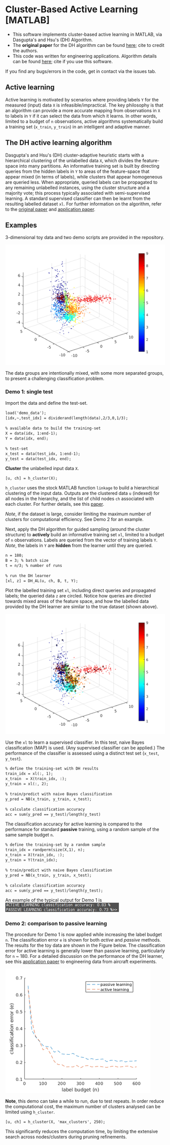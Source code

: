 # Cluster-Based Active Learning [MATLAB]

* This software implements cluster-based active learning in MATLAB, via Dasgupta's and Hsu's (DH) Algorithm.
* The **original paper** for the DH algorithm can be found [here](http://icml2008.cs.helsinki.fi/papers/324.pdf); cite to credit the authors.
* This code was written for engineering applications. Algorithm details can be found [here](link); cite if you use this software.

If you find any bugs/errors in the code, get in contact via the issues tab.

## Active learning
Active learning is motivated by scenarios where providing labels `Y` for the measured (input) data `X` is infeasible/impractical. The key philosophy is that an algorithm can provide a more accurate mapping from observations in `X` to labels in `Y` if it can select the data from which it learns. In other words, limited to a budget of `n` observations, active algorithms systematically build a training set (`x_train`, `y_train`) in an intelligent and adaptive manner.

## The DH active learning algorithm
Dasgupta's and Hsu's (DH) cluster-adaptive heuristic starts with a hierarchical clustering of the unlabelled data `X`, which divides the feature-space into many partitions. An informative training set is built by directing queries from the hidden labels in `Y` to areas of the feature-space that appear mixed (in terms of labels), while clusters that appear homogeneous are queried less. When appropriate, queried labels can be propagated to any remaining unlabelled instances, using the cluster structure and a majority vote; this process typically associated with semi-supervised learning. A standard supervised classifier can then be learnt from the resulting labelled dataset `xl`. For further information on the algorithm, refer to the [original paper](http://icml2008.cs.helsinki.fi/papers/324.pdf) and [application paper](link).

## Examples
3-dimensional toy data and two demo scripts are provided in the repository.

![](images/fig1.png?raw=true)

The data groups are intentionally mixed, with some more separated groups, to present a challenging classification problem.

### Demo 1: single test
Import the data and define the test-set.
```
load('demo_data');
[idx,~,test_idx] = dividerand(length(data),2/3,0,1/3);

% available data to build the training-set
X = data(idx, 1:end-1); 
Y = data(idx, end); 

% test-set
x_test = data(test_idx, 1:end-1);
y_test = data(test_idx, end);
```

**Cluster** the unlabelled input data `X`.
```
[u, ch] = h_cluster(X);
```
`h_cluster` uses the stock MATLAB function `linkage` to build a hierarchical clustering of the input data. Outputs are the clustered data `u` (indexed) for all nodes in the hierarchy, and the list of child nodes `ch` associated with each cluster. For further details, see this [paper](link). 

*Note*, if the dataset is large, consider limiting the maximum number of clusters for computational efficiency. See Demo 2 for an example.

Next, apply the DH algorithm for guided sampling (around the cluster structure) to **actively** build an informative training set `xl`, limited to a budget of `n` observations. Labels are queried from the vector of training labels `Y`. *Note*, the labels in `Y` are **hidden** from the learner until they are queried. 
```
n = 180;
B = 3; % batch size
t = n/3; % number of runs

% run the DH learner
[xl, z] = DH_AL(u, ch, B, t, Y);
```
Plot the labelled training set `xl`, including direct queries and propagated labels; the queried data `z` are circled. Notice how queries are directed towards mixed areas of the feature space, and how the labelled data provided by the DH learner are similar to the true dataset (shown above).

![](images/fig2.png?raw=true)

Use the `xl` to learn a supervised classifier. In this test,  naive Bayes classification (MAP)  is used. (Any supervised classifier can be applied.) The performance of the classifier is assessed using a distinct test set (`x_test`, `y_test`). 
```
% define the training-set with DH results
train_idx = xl(:, 1);
x_train  = X(train_idx, :);
y_train = xl(:, 2);

% train/predict with naive Bayes classification
y_pred = NB(x_train, y_train, x_test);

% calculate classification accuracy
acc = sum(y_pred == y_test)/length(y_test)
```
The classification accuracy for active learning is compared to the performance for standard **passive** training, using a random sample of the same sample budget `n`.
```
% define the training-set by a random sample
train_idx = randperm(size(X,1), n);
x_train = X(train_idx, :);
y_train = Y(train_idx);

% train/predict with naive Bayes classification
y_pred = NB(x_train, y_train, x_test);

% calculate classification accuracy
acc = sum(y_pred == y_test)/length(y_test);
```
An example of the typical output for Demo 1 is &nbsp; ![](images/fig4.png?raw=true)

### Demo 2: comparison to passive learning
The procedure for Demo 1 is now applied while increasing the label budget `n`. The classification error `e` is shown for both *active* and *passive* methods. The results for the toy data are shown in the Figure below. The classification error for active learning is generally lower than passive learning, particularly for `n` ~ 180. For a detailed discussion on the performance of the DH learner, see this [application paper](link) to engineering data from aircraft experiments.

![](images/fig3.png?raw=true)

**Note**, this demo can take a while to run, due to test repeats. In order reduce the computational cost, the maximum number of clusters analysed can be limited using `h_cluster`.
```
[u, ch] = h_cluster(X, 'max_clusters', 250);
```
This significantly reduces the computation time, by limiting the extensive search across nodes/clusters during pruning refinements.